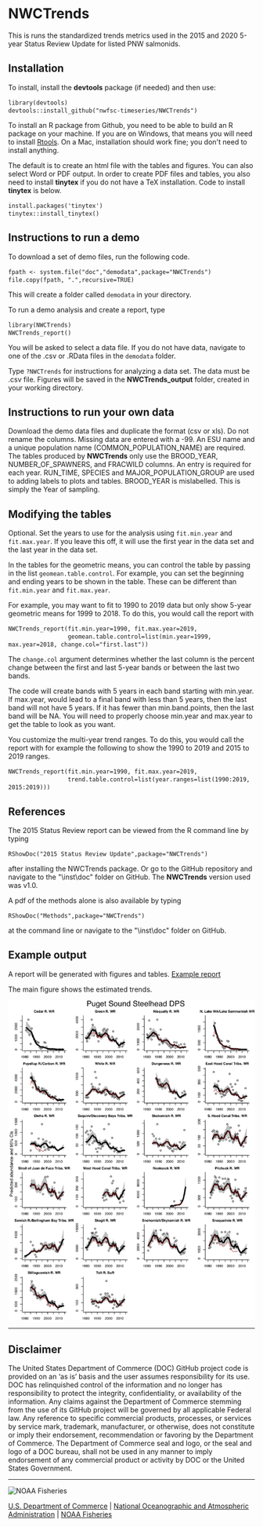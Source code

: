 # NWCTrends

This is runs the standardized trends metrics used in the 2015 and 2020 5-year Status Review Update for listed PNW salmonids.  

## Installation

To install, install the **devtools** package (if needed) and then use:
```
library(devtools)
devtools::install_github("nwfsc-timeseries/NWCTrends")
```
To install an R package from Github, you need to be able to build an R package on your machine. If you are on Windows, that means you will need to install [Rtools](https://cran.r-project.org/bin/windows/Rtools/). On a Mac, installation should work fine; you don't need to install anything.

The default is to create an html file with the tables and figures. You can also select Word or PDF output. In order to create PDF files and tables, you also need to install **tinytex** if you do not have a TeX installation. Code to install **tinytex** is below.  

```
install.packages('tinytex')
tinytex::install_tinytex()
```

## Instructions to run a demo

To download a set of demo files, run the following code.
```
fpath <- system.file("doc","demodata",package="NWCTrends")
file.copy(fpath, ".",recursive=TRUE)
```
This will create a folder called `demodata` in your directory.

To run a demo analysis and create a report, type 
```
library(NWCTrends)
NWCTrends_report()
```
You will be asked to select a data file. If you do not have data, navigate to one of the .csv or .RData files in the `demodata` folder.

Type `?NWCTrends` for instructions for analyzing a data set. The data must be .csv file. Figures will be saved in the **NWCTrends_output** folder, created in your working directory.  

## Instructions to run your own data

Download the demo data files and duplicate the format (csv or xls). Do not rename the columns. Missing data are entered with a -99. An ESU name and a unique population name (COMMON_POPULATION_NAME) are required. The tables produced by **NWCTrends** only use the BROOD_YEAR, NUMBER_OF_SPAWNERS, and FRACWILD columns. An entry is required for each year. RUN_TIME, SPECIES and MAJOR_POPULATION_GROUP are used to adding labels to plots and tables. BROOD_YEAR is mislabelled. This is simply the Year of sampling.

## Modifying the tables

Optional. Set the years to use for the analysis using `fit.min.year` and `fit.max.year`. If you leave this off, it will use the first year in the data set and the last year in the data set.

In the tables for the geometric means, you can control the table by passing in the list `geomean.table.control`. For example, you can set the beginning and ending years to be shown in the table. These can be different than `fit.min.year` and `fit.max.year`. 

For example, you may want to fit to 1990 to 2019 data but only show
5-year geometric means for 1999 to 2018. To do this, you would call the report with

```
NWCTrends_report(fit.min.year=1990, fit.max.year=2019,
                 geomean.table.control=list(min.year=1999, max.year=2018, change.col="first.last"))
```
The `change.col` argument determines whether the last column is the percent change between the first and last 5-year bands or between the last two bands.

The code will create bands with 5 years in each band starting with min.year. If max.year,
would lead to a final band with less than 5 years, then the last band will not have 5
years. If it has fewer than min.band.points, then the last band will be NA.
You will need to properly choose min.year and max.year to get the table to look as you want.

You customize the multi-year trend ranges. To do this, you would call the report with for example the following to show the 1990 to 2019 and 2015 to 2019 ranges.

```
NWCTrends_report(fit.min.year=1990, fit.max.year=2019,
                 trend.table.control=list(year.ranges=list(1990:2019, 2015:2019)))
```

## References

The 2015 Status Review report can be viewed from the R command line by typing
```
RShowDoc("2015 Status Review Update",package="NWCTrends")
```
after installing the NWCTrends package. Or go to the GitHub repository and navigate to the "\inst\doc" folder on GitHub. The **NWCTrends** version used was v1.0.

A pdf of the methods alone is also available by typing
```
RShowDoc("Methods",package="NWCTrends")
```
at the command line or navigate to the "\inst\doc" folder on GitHub.

## Example output


A report will be generated with figures and tables. [Example report](inst/doc/example.html)

The main figure shows the estimated trends.

![](inst/doc/main_fig.jpg)

***

## Disclaimer

The United States Department of Commerce (DOC) GitHub project code is provided on an ‘as is’ basis and the user assumes responsibility for its use. 
DOC has relinquished control of the information and no longer has responsibility to protect the integrity, confidentiality, or availability of the 
information. Any claims against the Department of Commerce stemming from the use of its GitHub project will be governed by all applicable Federal law. 
Any reference to specific commercial products, processes, or services by service mark, trademark, manufacturer, or otherwise, does not constitute or 
imply their endorsement, recommendation or favoring by the Department of Commerce. The Department of Commerce seal and logo, or the seal and logo of a 
DOC bureau, shall not be used in any manner to imply endorsement of any commercial product or activity by DOC or the United States Government.

***

<img src="https://raw.githubusercontent.com/nmfs-general-modeling-tools/nmfspalette/main/man/figures/noaa-fisheries-rgb-2line-horizontal-small.png" height="75" alt="NOAA Fisheries"> 

[U.S. Department of Commerce](https://www.commerce.gov/) | [National Oceanographic and Atmospheric Administration](https://www.noaa.gov) | [NOAA Fisheries](https://www.fisheries.noaa.gov/)




